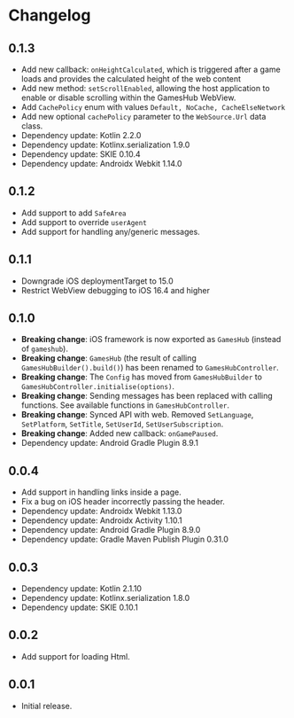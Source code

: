 # Changelog

## 0.1.3
- Add new callback: `onHeightCalculated`, which is triggered after a game loads and provides the calculated height of the web content
- Add new method: `setScrollEnabled`, allowing the host application to enable or disable scrolling within the GamesHub WebView.
- Add `CachePolicy` enum with values `Default, NoCache, CacheElseNetwork`
- Add new optional `cachePolicy` parameter to the `WebSource.Url` data class.
- Dependency update: Kotlin 2.2.0
- Dependency update: Kotlinx.serialization 1.9.0
- Dependency update: SKIE 0.10.4
- Dependency update: Androidx Webkit 1.14.0

## 0.1.2
- Add support to add `SafeArea`
- Add support to override `userAgent`
- Add support for handling any/generic messages.

## 0.1.1
- Downgrade iOS deploymentTarget to 15.0
- Restrict WebView debugging to iOS 16.4 and higher

## 0.1.0
- **Breaking change**: iOS framework is now exported as `GamesHub` (instead of `gameshub`).
- **Breaking change**: `GamesHub` (the result of calling `GamesHubBuilder().build()`) has been renamed to `GamesHubController`.
- **Breaking change**: The `Config` has moved from `GamesHubBuilder` to `GamesHubController.initialise(options)`.
- **Breaking change**: Sending messages has been replaced with calling functions. See available functions in `GamesHubController`. 
- **Breaking change**: Synced API with web. Removed `SetLanguage`, `SetPlatform`, `SetTitle`, `SetUserId`, `SetUserSubscription`.
- **Breaking change**: Added new callback: `onGamePaused`.
- Dependency update: Android Gradle Plugin 8.9.1

## 0.0.4
- Add support in handling links inside a page.
- Fix a bug on iOS header incorrectly passing the header.
- Dependency update: Androidx Webkit 1.13.0
- Dependency update: Androidx Activity 1.10.1
- Dependency update: Android Gradle Plugin 8.9.0
- Dependency update: Gradle Maven Publish Plugin 0.31.0

## 0.0.3
- Dependency update: Kotlin 2.1.10
- Dependency update: Kotlinx.serialization 1.8.0
- Dependency update: SKIE 0.10.1

## 0.0.2
- Add support for loading Html.

## 0.0.1
- Initial release.
